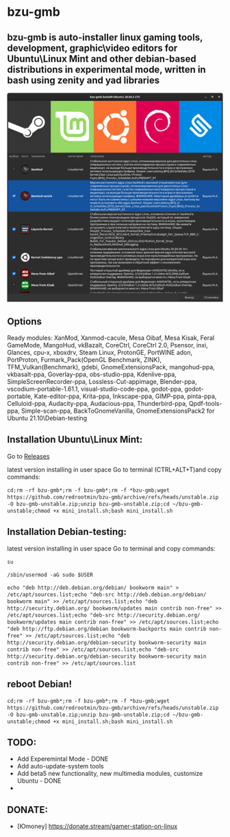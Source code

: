 # bzu-gmb
bzu-gmb is auto-installer linux gaming tools,  development, graphic\video editors for Ubuntu\Linux Mint and other debian-based distributions in experimental mode, written in bash using zenity and yad libraries
-----------
<img src="image/bzu-gmb-beta4-7.png" alt="My cool logo"/>

Options
-----------
Ready modules: XanMod, Xanmod-cacule, Mesa Oibaf, Mesa Kisak, Feral GameMode, MangoHud, vkBazalt, CoreCtrl, CoreCtrl 2.0, Psensor, inxi, Glances, cpu-x, xboxdrv, Steam Linux, ProtonGE, PortWINE adon, PortProton, Furmark_Pack(OpenGL Benchmark, ZINK), TFM_Vulkan(Benchmark), gdebi, GnomeExtensionsPack, mangohud-ppa, vkbasalt-ppa, Goverlay-ppa, obs-studio-ppa, Kdenlive-ppa, SimpleScreenRecorder-ppa, Lossless-Cut-appimage, Blender-ppa, vscodium-portable-1.61.1, visual-studio-code-ppa, godot-ppa, godot-portable, Kate-editor-ppa, Krita-ppa, Inkscape-ppa, GIMP-ppa, pinta-ppa, Celluloid-ppa, Audacity-ppa, Audacious-ppa, Thunderbird-ppa, Qpdf-tools-ppa, Simple-scan-ppa, BackToGnomeVanilla, GnomeExtensionsPack2 for Ubuntu 21.10\Debian-testing

Installation Ubuntu\Linux Mint:
-----------
Go to [Releases](https://github.com/redrootmin/bzu-gmb/releases)

latest version installing in user space
Go to terminal (CTRL+ALT+T)and copy commands:
```
cd;rm -rf bzu-gmb*;rm -f bzu-gmb*;rm -f *bzu-gmb;wget https://github.com/redrootmin/bzu-gmb/archive/refs/heads/unstable.zip -O bzu-gmb-unstable.zip;unzip bzu-gmb-unstable.zip;cd ~/bzu-gmb-unstable;chmod +x mini_install.sh;bash mini_install.sh
```
Installation Debian-testing:
-----------

latest version installing in user space
Go to terminal and copy commands:
```
su
```
```
/sbin/usermod -aG sudo $USER
```
```
echo "deb http://deb.debian.org/debian/ bookworm main" > /etc/apt/sources.list;echo "deb-src http://deb.debian.org/debian/ bookworm main" >> /etc/apt/sources.list;echo "deb http://security.debian.org/ bookworm/updates main contrib non-free" >> /etc/apt/sources.list;echo "deb-src http://security.debian.org/ bookworm/updates main contrib non-free" >> /etc/apt/sources.list;echo "deb http://ftp.debian.org/debian bookworm-backports main contrib non-free" >> /etc/apt/sources.list;echo "deb http://security.debian.org/debian-security bookworm-security main contrib non-free" >> /etc/apt/sources.list;echo "deb-src http://security.debian.org/debian-security bookworm-security main contrib non-free" >> /etc/apt/sources.list
```
reboot Debian!
-----------
```
cd;rm -rf bzu-gmb*;rm -f bzu-gmb*;rm -f *bzu-gmb;wget https://github.com/redrootmin/bzu-gmb/archive/refs/heads/unstable.zip -O bzu-gmb-unstable.zip;unzip bzu-gmb-unstable.zip;cd ~/bzu-gmb-unstable;chmod +x mini_install.sh;bash mini_install.sh
```

TODO:
-----------
- Add Experemintal Mode - DONE
- Add auto-update-system tools
- Add beta5  new functionality, new multimedia modules, customize Ubuntu  - DONE
- 
DONATE:
-----------
- [Юmoney] https://donate.stream/gamer-station-on-linux
